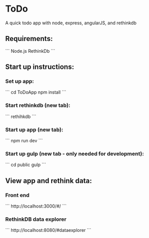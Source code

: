 # ToDo
A quick todo app with node, express, angularJS, and rethinkdb

<h2>Requirements:</h2>
```
Node.js
RethinkDb
```

<h2>Start up instructions:</h2>

<h3>Set up app:</h3>
```
cd ToDoApp
npm install
```

<h3>Start rethinkdb (new tab):</h3>
```
rethihkdb
```

<h3>Start up app (new tab):</h3>
```
npm run dev
```

<h3>Start up gulp (new tab - only needed for development):</h3>
```
cd public
gulp
```

<h2>View app and rethink data:</h2>

<h3>Front end</h3>
```
http://localhost:3000/#/
```

<h3>RethinkDB data explorer</h3>
```
http://localhost:8080/#dataexplorer
```
